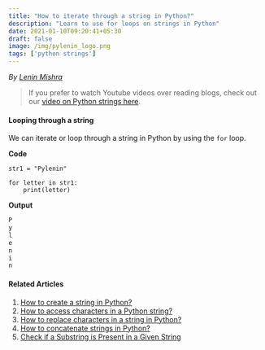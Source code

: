 ```yaml
---
title: "How to iterate through a string in Python?"
description: "Learn to use for loops on strings in Python"
date: 2021-01-10T09:20:41+05:30
draft: false
image: /img/pylenin_logo.png
tags: ['python strings']
---
```

<div class="sharethis-inline-follow-buttons"></div>

*By [Lenin Mishra](https://www.pylenin.com/authors/#lenin-mishra)*

> If you prefer to watch Youtube videos over reading blogs, check out our [video on Python strings here](https://youtu.be/MXdNMo_f95I). 

#### Looping through a string

We can iterate or loop through a string in Python by using the `for` loop.

**Code**
```python3
str1 = "Pylenin"

for letter in str1:
    print(letter)
```

**Output**

```bash
P
y
l
e
n
i
n
```

#### Related Articles

1. [How to create a string in Python?](https://www.pylenin.com/blogs/create-string-python/)
2. [How to access characters in a Python string?](https://www.pylenin.com/blogs/access-characters-in-string/)
3. [How to replace characters in a string in Python?](https://www.pylenin.com/blogs/replace-string-characters-python/)
4. [How to concatenate strings in Python?](https://www.pylenin.com/blogs/concatenate-strings-in-python/)
5. [Check if a Substring is Present in a Given String](https://www.pylenin.com/blogs/check-substring-in-a-string-python/)